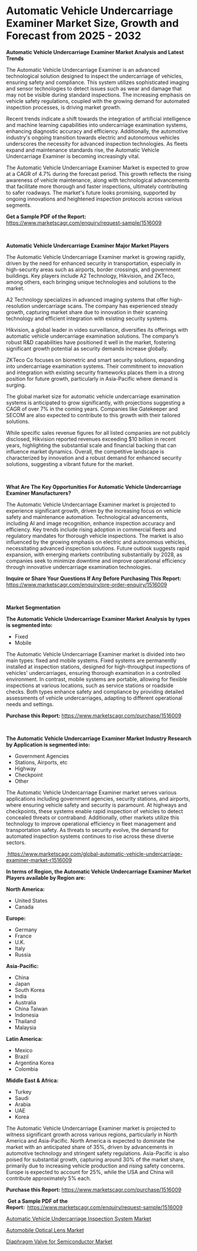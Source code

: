 <p><h1>Automatic Vehicle Undercarriage Examiner Market Size, Growth and Forecast from 2025 - 2032</h1></p><p><strong>Automatic Vehicle Undercarriage Examiner Market Analysis and Latest Trends</strong></p>
<p><p>The Automatic Vehicle Undercarriage Examiner is an advanced technological solution designed to inspect the undercarriage of vehicles, ensuring safety and compliance. This system utilizes sophisticated imaging and sensor technologies to detect issues such as wear and damage that may not be visible during standard inspections. The increasing emphasis on vehicle safety regulations, coupled with the growing demand for automated inspection processes, is driving market growth.</p><p>Recent trends indicate a shift towards the integration of artificial intelligence and machine learning capabilities into undercarriage examination systems, enhancing diagnostic accuracy and efficiency. Additionally, the automotive industry's ongoing transition towards electric and autonomous vehicles underscores the necessity for advanced inspection technologies. As fleets expand and maintenance standards rise, the Automatic Vehicle Undercarriage Examiner is becoming increasingly vital.</p><p>The Automatic Vehicle Undercarriage Examiner Market is expected to grow at a CAGR of 4.7% during the forecast period. This growth reflects the rising awareness of vehicle maintenance, along with technological advancements that facilitate more thorough and faster inspections, ultimately contributing to safer roadways. The market's future looks promising, supported by ongoing innovations and heightened inspection protocols across various segments.</p></p>
<p><strong>Get a Sample PDF of the Report:&nbsp;</strong> <a href="https://www.marketscagr.com/enquiry/request-sample/1516009?utm_campaign=1944&utm_medium=2&utm_source=Github&utm_content=ia&utm_term=29032025&utm_id=automatic-vehicle-undercarriage-examiner">https://www.marketscagr.com/enquiry/request-sample/1516009</a></p>
<p>&nbsp;</p>
<p><strong>Automatic Vehicle Undercarriage Examiner Major Market Players</strong></p>
<p><p>The Automatic Vehicle Undercarriage Examiner market is growing rapidly, driven by the need for enhanced security in transportation, especially in high-security areas such as airports, border crossings, and government buildings. Key players include A2 Technology, Hikvision, and ZKTeco, among others, each bringing unique technologies and solutions to the market.</p><p>A2 Technology specializes in advanced imaging systems that offer high-resolution undercarriage scans. The company has experienced steady growth, capturing market share due to innovation in their scanning technology and efficient integration with existing security systems.</p><p>Hikvision, a global leader in video surveillance, diversifies its offerings with automatic vehicle undercarriage examination solutions. The company’s robust R&D capabilities have positioned it well in the market, fostering significant growth potential as security demands increase globally.</p><p>ZKTeco Co focuses on biometric and smart security solutions, expanding into undercarriage examination systems. Their commitment to innovation and integration with existing security frameworks places them in a strong position for future growth, particularly in Asia-Pacific where demand is surging.</p><p>The global market size for automatic vehicle undercarriage examination systems is anticipated to grow significantly, with projections suggesting a CAGR of over 7% in the coming years. Companies like Gatekeeper and SECOM are also expected to contribute to this growth with their tailored solutions.</p><p>While specific sales revenue figures for all listed companies are not publicly disclosed, Hikvision reported revenues exceeding $10 billion in recent years, highlighting the substantial scale and financial backing that can influence market dynamics. Overall, the competitive landscape is characterized by innovation and a robust demand for enhanced security solutions, suggesting a vibrant future for the market.</p></p>
<p>&nbsp;</p>
<p><strong>What Are The Key Opportunities For Automatic Vehicle Undercarriage Examiner Manufacturers?</strong></p>
<p><p>The Automatic Vehicle Undercarriage Examiner market is projected to experience significant growth, driven by the increasing focus on vehicle safety and maintenance automation. Technological advancements, including AI and image recognition, enhance inspection accuracy and efficiency. Key trends include rising adoption in commercial fleets and regulatory mandates for thorough vehicle inspections. The market is also influenced by the growing emphasis on electric and autonomous vehicles, necessitating advanced inspection solutions. Future outlook suggests rapid expansion, with emerging markets contributing substantially by 2028, as companies seek to minimize downtime and improve operational efficiency through innovative undercarriage examination technologies.</p></p>
<p><strong>Inquire or Share Your Questions If Any Before Purchasing This Report:</strong> <a href="https://www.marketscagr.com/enquiry/pre-order-enquiry/1516009?utm_campaign=1944&utm_medium=2&utm_source=Github&utm_content=ia&utm_term=29032025&utm_id=automatic-vehicle-undercarriage-examiner">https://www.marketscagr.com/enquiry/pre-order-enquiry/1516009</a></p>
<p>&nbsp;</p>
<p><strong>Market Segmentation</strong></p>
<p><strong>The Automatic Vehicle Undercarriage Examiner Market Analysis by types is segmented into:</strong></p>
<p><ul><li>Fixed</li><li>Mobile</li></ul></p>
<p><p>The Automatic Vehicle Undercarriage Examiner market is divided into two main types: fixed and mobile systems. Fixed systems are permanently installed at inspection stations, designed for high-throughput inspections of vehicles' undercarriages, ensuring thorough examination in a controlled environment. In contrast, mobile systems are portable, allowing for flexible inspections at various locations, such as service stations or roadside checks. Both types enhance safety and compliance by providing detailed assessments of vehicle undercarriages, adapting to different operational needs and settings.</p></p>
<p><strong>Purchase this Report:&nbsp;</strong><a href="https://www.marketscagr.com/purchase/1516009?utm_campaign=1944&utm_medium=2&utm_source=Github&utm_content=ia&utm_term=29032025&utm_id=automatic-vehicle-undercarriage-examiner">https://www.marketscagr.com/purchase/1516009</a></p>
<p>&nbsp;</p>
<p><strong>The Automatic Vehicle Undercarriage Examiner Market Industry Research by Application is segmented into:</strong></p>
<p><ul><li>Government Agencies</li><li>Stations, Airports, etc</li><li>Highway</li><li>Checkpoint</li><li>Other</li></ul></p>
<p><p>The Automatic Vehicle Undercarriage Examiner market serves various applications including government agencies, security stations, and airports, where ensuring vehicle safety and security is paramount. At highways and checkpoints, these systems enable rapid inspection of vehicles to detect concealed threats or contraband. Additionally, other markets utilize this technology to improve operational efficiency in fleet management and transportation safety. As threats to security evolve, the demand for automated inspection systems continues to rise across these diverse sectors.</p></p>
<p><a href="https://www.marketscagr.com/global-automatic-vehicle-undercarriage-examiner-market-r1516009?utm_campaign=1944&utm_medium=2&utm_source=Github&utm_content=ia&utm_term=29032025&utm_id=automatic-vehicle-undercarriage-examiner">&nbsp;https://www.marketscagr.com/global-automatic-vehicle-undercarriage-examiner-market-r1516009</a></p>
<p><strong>In terms of Region, the Automatic Vehicle Undercarriage Examiner Market Players available by Region are:</strong></p>
<p>
    <p> <strong> North America: </strong>
        <ul>
            <li>United States</li>
            <li>Canada</li>
        </ul>
        </p> 
    <p> <strong> Europe: </strong>
        <ul>
            <li>Germany</li>
            <li>France</li>
            <li>U.K.</li>
            <li>Italy</li>
            <li>Russia</li>
        </ul>
        </p> 
    <p> <strong> Asia-Pacific: </strong>
        <ul>
            <li>China</li>
            <li>Japan</li>
            <li>South Korea</li>
            <li>India</li>
            <li>Australia</li>
            <li>China Taiwan</li>
            <li>Indonesia</li>
            <li>Thailand</li>
            <li>Malaysia</li>
        </ul>
        </p> 
    <p> <strong> Latin America: </strong>
        <ul>
            <li>Mexico</li>
            <li>Brazil</li>
            <li>Argentina Korea</li>
            <li>Colombia</li>
        </ul>
        </p> 
    <p> <strong> Middle East & Africa: </strong>
        <ul>
            <li>Turkey</li>
            <li>Saudi</li>
            <li>Arabia</li>
            <li>UAE</li>
            <li>Korea</li>
        </ul>
    </p>
    </p>
<p><p>The Automatic Vehicle Undercarriage Examiner market is projected to witness significant growth across various regions, particularly in North America and Asia-Pacific. North America is expected to dominate the market with an anticipated share of 35%, driven by advancements in automotive technology and stringent safety regulations. Asia-Pacific is also poised for substantial growth, capturing around 30% of the market share, primarily due to increasing vehicle production and rising safety concerns. Europe is expected to account for 25%, while the USA and China will contribute approximately 5% each.</p></p>
<p><strong>Purchase this Report: </strong><a href="https://www.marketscagr.com/purchase/1516009?utm_campaign=1944&utm_medium=2&utm_source=Github&utm_content=ia&utm_term=29032025&utm_id=automatic-vehicle-undercarriage-examiner">https://www.marketscagr.com/purchase/1516009</a></p>
<p>&nbsp;<strong>Get a Sample PDF of the Report:&nbsp;&nbsp;</strong><a href="https://www.marketscagr.com/enquiry/request-sample/1516009?utm_campaign=1944&utm_medium=2&utm_source=Github&utm_content=ia&utm_term=29032025&utm_id=automatic-vehicle-undercarriage-examiner">https://www.marketscagr.com/enquiry/request-sample/1516009</a></p>
<p><strong></strong></p>
<p><p><a href="https://github.com/MarciaRunte/Market-Research-Report-List-2/blob/main/automatic-vehicle-undercarriage-inspection-system-market.md?utm_campaign=1944&utm_medium=2&utm_source=Github&utm_content=ia&utm_term=29032025&utm_id=automatic-vehicle-undercarriage-examiner">Automatic Vehicle Undercarriage Inspection System Market</a></p><p><a href="https://github.com/Chiragrp22/Market-Research-Report-List-7/blob/main/automobile-optical-lens-market.md?utm_campaign=1944&utm_medium=2&utm_source=Github&utm_content=ia&utm_term=29032025&utm_id=automatic-vehicle-undercarriage-examiner">Automobile Optical Lens Market</a></p><p><a href="https://github.com/darouthiamnl/Market-Research-Report-List-1/blob/main/diaphragm-valve-for-semiconductor-market.md?utm_campaign=1944&utm_medium=2&utm_source=Github&utm_content=ia&utm_term=29032025&utm_id=automatic-vehicle-undercarriage-examiner">Diaphragm Valve for Semiconductor Market</a></p></p>
